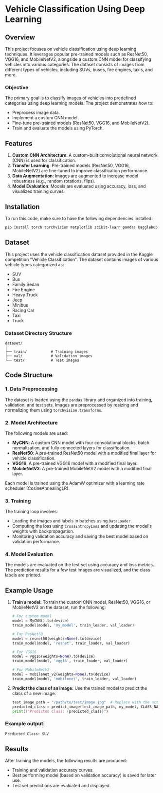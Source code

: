 # Vehicle Classification Using Deep Learning

## Overview

This project focuses on vehicle classification using deep learning techniques. It leverages popular pre-trained models such as ResNet50, VGG16, and MobileNetV2, alongside a custom CNN model for classifying vehicles into various categories. The dataset consists of images from different types of vehicles, including SUVs, buses, fire engines, taxis, and more.

### Objective

The primary goal is to classify images of vehicles into predefined categories using deep learning models. The project demonstrates how to:

* Preprocess image data.
* Implement a custom CNN model.
* Fine-tune pre-trained models (ResNet50, VGG16, and MobileNetV2).
* Train and evaluate the models using PyTorch.

## Features

1. **Custom CNN Architecture**: A custom-built convolutional neural network (CNN) is used for classification.
2. **Transfer Learning**: Pre-trained models (ResNet50, VGG16, MobileNetV2) are fine-tuned to improve classification performance.
3. **Data Augmentation**: Images are augmented to increase model robustness (e.g., random rotations, flips).
4. **Model Evaluation**: Models are evaluated using accuracy, loss, and visualized training curves.

## Installation

To run this code, make sure to have the following dependencies installed:

```bash
pip install torch torchvision matplotlib scikit-learn pandas kagglehub
```

## Dataset

This project uses the vehicle classification dataset provided in the Kaggle competition "Vehicle Classification". The dataset contains images of various vehicle types categorized as:

* SUV
* Bus
* Family Sedan
* Fire Engine
* Heavy Truck
* Jeep
* Minibus
* Racing Car
* Taxi
* Truck

### Dataset Directory Structure

```
dataset/
│
├── train/           # Training images
├── val/             # Validation images
└── test/            # Test images
```

## Code Structure

### 1. **Data Preprocessing**

The dataset is loaded using the `pandas` library and organized into training, validation, and test sets. Images are preprocessed by resizing and normalizing them using `torchvision.transforms`.

### 2. **Model Architecture**

The following models are used:

* **MyCNN**: A custom CNN model with four convolutional blocks, batch normalization, and fully connected layers for classification.
* **ResNet50**: A pre-trained ResNet50 model with a modified final layer for vehicle classification.
* **VGG16**: A pre-trained VGG16 model with a modified final layer.
* **MobileNetV2**: A pre-trained MobileNetV2 model with a modified final layer.

Each model is trained using the AdamW optimizer with a learning rate scheduler (CosineAnnealingLR).

### 3. **Training**

The training loop involves:

* Loading the images and labels in batches using `DataLoader`.
* Computing the loss using `CrossEntropyLoss` and updating the model's weights with backpropagation.
* Monitoring validation accuracy and saving the best model based on validation performance.

### 4. **Model Evaluation**

The models are evaluated on the test set using accuracy and loss metrics. The prediction results for a few test images are visualized, and the class labels are printed.

## Example Usage

1. **Train a model:**
   To train the custom CNN model, ResNet50, VGG16, or MobileNetV2 on the dataset, run the following:

   ```python
   # For custom model
   model = MyCNN().to(device)
   train_model(model, 'my_model', train_loader, val_loader)

   # For ResNet50
   model = resnet50(weights=None).to(device)
   train_model(model, 'resnet', train_loader, val_loader)

   # For VGG16
   model = vgg16(weights=None).to(device)
   train_model(model, 'vgg16', train_loader, val_loader)

   # For MobileNetV2
   model = mobilenet_v2(weights=None).to(device)
   train_model(model, 'mobilenet', train_loader, val_loader)
   ```

2. **Predict the class of an image:**
   Use the trained model to predict the class of a new image:

   ```python
   test_image_path = "/path/to/test/image.jpg"  # Replace with the actual image path
   predicted_class = predict_image(test_image_path, my_model, CLASS_NAMES)
   print(f"Predicted Class: {predicted_class}")
   ```

### Example output:

```bash
Predicted Class: SUV
```

## Results

After training the models, the following results are produced:

* Training and validation accuracy curves.
* Best performing model (based on validation accuracy) is saved for later use.
* Test set predictions are evaluated and displayed.
